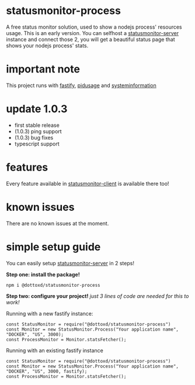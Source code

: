 # statusmonitor-process
A free status monitor solution, used to show a nodejs process' resources usage. This is an early version.
You can selfhost a [statusmonitor-server](https://github.com/DottoXD/statusmonitor-server) instance and connect those 2, you will get a beautiful status page that shows your nodejs process' stats.

# important note
This project runs with [fastify](https://npmjs.com/package/fastify), [pidusage](https://npmjs.com/package/pidusage) and [systeminformation](https://npmjs.com/package/systeminformation)

# update 1.0.3
+ first stable release
+ (1.0.3) ping support
+ (1.0.3) bug fixes
+ typescript support

# features
Every feature available in [statusmonitor-client](https://github.com/DottoXD/statusmonitor-client) is available there too!

# known issues
There are no known issues at the moment.

# simple setup guide
You can easily setup [statusmonitor-server](https://github.com/DottoXD/statusmonitor-process) in 2 steps!

**Step one: install the package!**
```
npm i @dottoxd/statusmonitor-process
```

**Step two: configure your project!**
*just 3 lines of code are needed for this to work!*

Running with a new fastify instance:
```
const StatusMonitor = require("@dottoxd/statusmonitor-process")
const Monitor = new StatusMonitor.Process("Your application name", "DOCKER", "US", 3000);
const ProcessMonitor = Monitor.statsFetcher();
```

Running with an existing fastify instance
```
const StatusMonitor = require("@dottoxd/statusmonitor-process")
const Monitor = new StatusMonitor.Process("Your application name", "DOCKER", "US", 3000, fastify);
const ProcessMonitor = Monitor.statsFetcher();
```
